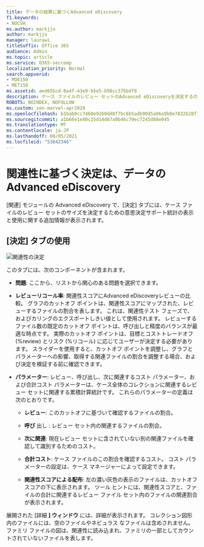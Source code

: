 ```yaml
---
title: データの結果に基づくAdvanced eDiscovery
f1.keywords:
- NOCSH
ms.author: markjjo
author: markjjo
manager: laurawi
titleSuffix: Office 365
audience: Admin
ms.topic: article
ms.service: O365-seccomp
localization_priority: Normal
search.appverid:
- MOE150
- MET150
ms.assetid: aed65bcd-0a4f-43e9-b5e5-b98cc376bdf8
description: ケース ファイルのレビュー セットのAdvanced eDiscoveryを決定するのに役立つデータを提供する方法について説明します。
ROBOTS: NOINDEX, NOFOLLOW
ms.custom: seo-marvel-apr2020
ms.openlocfilehash: b1bab0cc7460e9260dd8f7bc6b5adb90d5a06a9b0e7832b28f7d3a2cb4e35f85
ms.sourcegitcommit: a1b66e1e80c25d14d67a9b46c79ec7245d88e045
ms.translationtype: MT
ms.contentlocale: ja-JP
ms.lasthandoff: 08/05/2021
ms.locfileid: "53842346"
---
```

# <a name="decisions-based-on-relevance-results-in-advanced-ediscovery"></a>関連性に基づく決定は、データのAdvanced eDiscovery
  
[関連] モジュールの Advanced eDiscovery で、[決定] タブには、ケース ファイルのレビュー セットのサイズを決定するための意思決定サポート統計の表示と使用に関する追加情報が表示されます。
  
## <a name="using-the-decide-tab"></a>[決定] タブの使用

![関連性の決定](../media/f32fed89-f3b5-404a-90c7-ea25d2eb58a9.png)
  
このタブには、次のコンポーネントが含まれます。
  
- **問題**: ここから、リストから関心のある問題を選択できます。

- **レビューリコール率**: 関連性スコアにAdvanced eDiscoveryレビューの比較。 グラフのカットオフ ポイントは、関連性スコアにマップされた、レビューするファイルの割合を表します。 これは、関連性テスト フェーズで、およびカリングのエクスポートしきい値として使用されます。 レビューするファイル数の既定のカットオフ ポイントは、呼び出しと精度のバランスが最適な時点です。 実際のカットオフ ポイントは、目標とコストトレードオフ (%review) とリスク (%リコール) に応じてユーザーが決定する必要があります。 スライダーを使用すると、カットオフ ポイントを調整し、グラフとパラメーターへの影響、取得する関連ファイルの割合を調整する場合、および決定を検証する前に確認できます。

- **パラメーター**: レビュー、呼び出し、次に関連するコスト パラメーター、および合計コスト パラメーターは、ケース全体のコレクションに関連するレビュー セットに関連する累積計算統計です。 これらのパラメーターの定義は次のとおりです。

  - **レビュー**: このカットオフに基づいて確認するファイルの割合。

  - **呼び** 出し : レビュー セット内の関連するファイルの割合。

  - **次に関連**: 現在レビュー セットに含されていない別の関連ファイルを確認して識別するためのコスト。

  - **合計コスト**: ケース ファイルのこの割合を確認するコスト。 コスト パラメーターの設定は、ケース マネージャーによって設定できます。

  - **関連性スコアによる配布**: 左の濃い灰色の表示のファイルは、カットオフ スコアの下に表示されます。 ツール ヒントには、関連性スコアと、ファイルの合計に関連するレビュー ファイル セット内のファイルの関連割合が表示されます。

展開された [詳細 **] ウィンドウ** には、詳細が表示されます。 コレクション図形内のファイルには、空のファイルやネビュラス なファイルは含めされません。 ファミリ ファイルの図は、関連性に読み込まれ、ファミリの一部としてカウントされていないファイルを表します。
